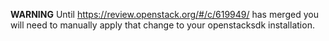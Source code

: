 **WARNING** Until <https://review.openstack.org/#/c/619949/> has merged
you will need to manually apply that change to your openstacksdk
installation.
